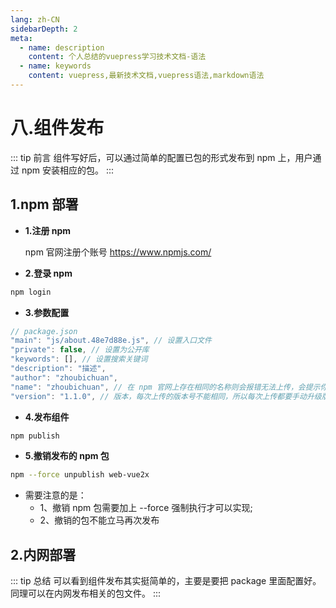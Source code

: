 ```yaml
---
lang: zh-CN
sidebarDepth: 2
meta:
  - name: description
    content: 个人总结的vuepress学习技术文档-语法
  - name: keywords
    content: vuepress,最新技术文档,vuepress语法,markdown语法
---
```


# 八.组件发布

::: tip 前言
组件写好后，可以通过简单的配置已包的形式发布到 npm 上，用户通过 npm 安装相应的包。
:::

## 1.npm 部署

- **1.注册 npm**

  npm 官网注册个账号 https://www.npmjs.com/

- **2.登录 npm**

```bash
npm login
```

- **3.参数配置**

```js
// package.json
"main": "js/about.48e7d88e.js", // 设置入口文件
"private": false, // 设置为公开库
"keywords": [], // 设置搜索关键词
"description": "描述",
"author": "zhoubichuan",
"name": "zhoubichuan", // 在 npm 官网上存在相同的名称则会报错无法上传，会提示你没有权限修改此库
"version": "1.1.0", // 版本，每次上传的版本号不能相同，所以每次上传都要手动升级版本号
```

- **4.发布组件**

```bash
npm publish
```

- **5.撤销发布的 npm 包**

```sh
npm --force unpublish web-vue2x
```

- 需要注意的是：
  - 1、撤销 npm 包需要加上 --force 强制执行才可以实现;
  - 2、撤销的包不能立马再次发布

## 2.内网部署

::: tip 总结
可以看到组件发布其实挺简单的，主要是要把 package 里面配置好。同理可以在内网发布相关的包文件。
:::
